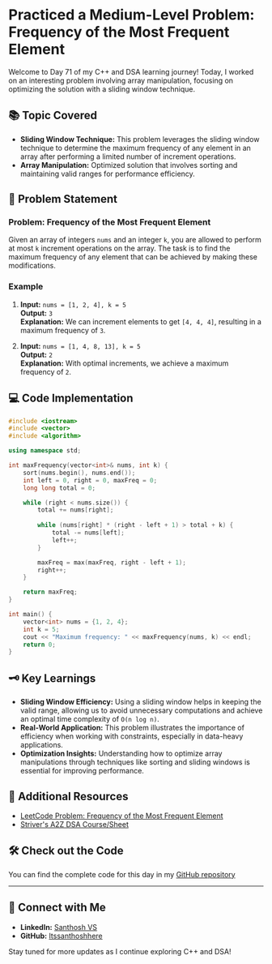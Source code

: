 # Practiced a Medium-Level Problem: Frequency of the Most Frequent Element

Welcome to Day 71 of my C++ and DSA learning journey! Today, I worked on an interesting problem involving array manipulation, focusing on optimizing the solution with a sliding window technique.

## 📚 Topic Covered
- **Sliding Window Technique:** This problem leverages the sliding window technique to determine the maximum frequency of any element in an array after performing a limited number of increment operations.
- **Array Manipulation:** Optimized solution that involves sorting and maintaining valid ranges for performance efficiency.

## 📝 Problem Statement
### Problem: Frequency of the Most Frequent Element

Given an array of integers `nums` and an integer `k`, you are allowed to perform at most `k` increment operations on the array. The task is to find the maximum frequency of any element that can be achieved by making these modifications.

### Example
1. **Input:** `nums = [1, 2, 4], k = 5`  
   **Output:** `3`  
   **Explanation:** We can increment elements to get `[4, 4, 4]`, resulting in a maximum frequency of `3`.

2. **Input:** `nums = [1, 4, 8, 13], k = 5`  
   **Output:** `2`  
   **Explanation:** With optimal increments, we achieve a maximum frequency of `2`.

## 💻 Code Implementation

```cpp
#include <iostream>
#include <vector>
#include <algorithm>

using namespace std;

int maxFrequency(vector<int>& nums, int k) {
    sort(nums.begin(), nums.end());
    int left = 0, right = 0, maxFreq = 0;
    long long total = 0;

    while (right < nums.size()) {
        total += nums[right];
        
        while (nums[right] * (right - left + 1) > total + k) {
            total -= nums[left];
            left++;
        }

        maxFreq = max(maxFreq, right - left + 1);
        right++;
    }

    return maxFreq;
}

int main() {
    vector<int> nums = {1, 2, 4};
    int k = 5;
    cout << "Maximum frequency: " << maxFrequency(nums, k) << endl;
    return 0;
}
```

## 🗝️ Key Learnings
- **Sliding Window Efficiency:** Using a sliding window helps in keeping the valid range, allowing us to avoid unnecessary computations and achieve an optimal time complexity of `O(n log n)`.
- **Real-World Application:** This problem illustrates the importance of efficiency when working with constraints, especially in data-heavy applications.
- **Optimization Insights:** Understanding how to optimize array manipulations through techniques like sorting and sliding windows is essential for improving performance.

## 🔗 Additional Resources
- [LeetCode Problem: Frequency of the Most Frequent Element](https://leetcode.com/problems/frequency-of-the-most-frequent-element/)
- [Striver's A2Z DSA Course/Sheet](https://takeuforward.org/strivers-a2z-dsa-course/strivers-a2z-dsa-course-sheet-2)

## 🛠️ Check out the Code
You can find the complete code for this day in my [GitHub repository](https://github.com/Itssanthoshhere/Data-Structures-and-Algorithms/blob/main/C%2B%2B%20with%20DSA-learning-journey/Day71%20-%20Basic%20Hashing%20-%20Find%20the%20highest%20%26%20lowest%20frequency%20element/Find_the_highest_%26_lowest%20frequency_element.cpp)

---

## 🔗 Connect with Me
- **LinkedIn:** [Santhosh VS](https://www.linkedin.com/in/thesanthoshvs/)
- **GitHub:** [Itssanthoshhere](https://github.com/Itssanthoshhere)

Stay tuned for more updates as I continue exploring C++ and DSA!
